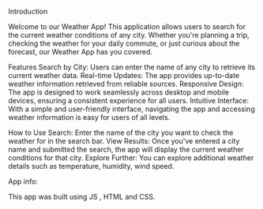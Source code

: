 
Introduction


Welcome to our Weather App! This application allows users to search for the current weather conditions of any city. Whether you're planning a trip, checking the weather for your daily commute, or just curious about the forecast, our Weather App has you covered.

Features
Search by City: Users can enter the name of any city to retrieve its current weather data.
Real-time Updates: The app provides up-to-date weather information retrieved from reliable sources.
Responsive Design: The app is designed to work seamlessly across desktop and mobile devices, ensuring a consistent experience for all users.
Intuitive Interface: With a simple and user-friendly interface, navigating the app and accessing weather information is easy for users of all levels.


How to Use
Search: Enter the name of the city you want to check the weather for in the search bar.
View Results: Once you've entered a city name and submitted the search, the app will display the current weather conditions for that city.
Explore Further: You can explore additional weather details such as temperature, humidity, wind speed.

App info:

This app was built using JS , HTML and CSS.
